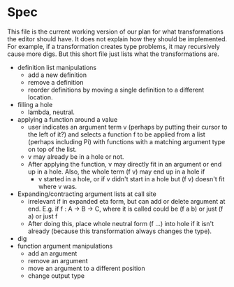 # Spec

This file is the current working version of our plan for what transformations the editor should have.
It does not explain how they should be implemented.
For example, if a transformation creates type problems, it may recursively cause more digs.
But this short file just lists what the transformations are.

- definition list manipulations
    - add a new definition
    - remove a definition
    - reorder definitions by moving a single definition to a different location.
- filling a hole
    - lambda, neutral.
- applying a function around a value
    - user indicates an argument term v (perhaps by putting their cursor to the left of it?)
      and selects a function f to be applied from a list (perhaps including Pi)
      with functions with a matching argument type on top of the list.
    - v may already be in a hole or not.
    - After applying the function, v may directly fit in an argument or end up in a hole.
      Also, the whole term (f v) may end up in a hole if
       - v started in a hole, or if v didn't start in a hole but (f v) doesn't fit where v was. 
- Expanding/contracting argument lists at call site
    - irrelevant if in expanded eta form, but can add or delete argument at end.
      E.g. if f : A -> B -> C, where it is called could be (f a b) or just (f a) or just f
    - After doing this, place whole neutral form (f ...) into hole if it isn't already
      (because this transformation always changes the type).
- dig
- function argument manipulations
    - add an argument
    - remove an argument
    - move an argument to a different position
    - change output type

